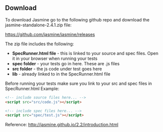 <h2>Download</h2>

To download Jasmine go to the following github repo and download the jasmine-standalone-2.4.1.zip file:

https://github.com/jasmine/jasmine/releases

The zip file includes the following:

+ **SpecRunner.html file** - this is linked to your source and spec files. Open it in your browser when running your tests
+ **spec folder** - your tests go in here. These are .js files
+ **src folder** - the js code under test goes here
+ **lib** - already linked to in the SpecRunner.html file


Before running your tests make sure you link to your src and spec files in SpecRunner.html
Example:
```html
<!-- include source files here... -->
<script src="src/code.js"></script>

<!-- include spec files here... -->
<script src="spec/test.js"></script>
```

Reference: http://jasmine.github.io/2.2/introduction.html

